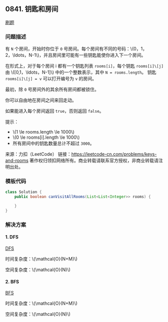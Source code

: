 <script src="https://cdn.bootcss.com/mathjax/2.7.7/MathJax.js?config=TeX-AMS-MML_HTMLorMML"></script>

## 0841. 钥匙和房间

[刷题](qu0841/solu/Solution.java)

### 问题描述

有 `N` 个房间，开始时你位于 `0` 号房间。每个房间有不同的号码：\\(0，1，2，\ldots，N-1\\)，并且房间里可能有一些钥匙能使你进入下一个房间。

在形式上，对于每个房间 i 都有一个钥匙列表 `rooms[i]`，每个钥匙 `rooms[i]\[j]` 由 \\([0,1，\ldots，N-1]\\) 中的一个整数表示，其中 `N = rooms.length`。 钥匙 `rooms[i]\[j] = v` 可以打开编号为 `v` 的房间。

最初，除 `0` 号房间外的其余所有房间都被锁住。

你可以自由地在房间之间来回走动。

如果能进入每个房间返回 `true`，否则返回 `false`。

提示：

* \\(1 \le rooms.length \le 1000\\)
* \\(0 \le rooms[i].length \le 1000\\)
* 所有房间中的钥匙数量总计不超过 `3000`。

来源：力扣（LeetCode）
链接：https://leetcode-cn.com/problems/keys-and-rooms
著作权归领扣网络所有。商业转载请联系官方授权，非商业转载请注明出处。

### 模板代码

``` java
class Solution {
    public boolean canVisitAllRooms(List<List<Integer>> rooms) {

    }
}
```

### 解决方案

#### 1. DFS

[DFS](qu0841/solu1/Solution.java)

时间复杂度：\\(\mathcal{O}(N+M)\\)

空间复杂度：\\(\mathcal{O}(N)\\)

#### 2. BFS

[BFS](qu0841/solu1/Solution.java)

时间复杂度：\\(\mathcal{O}(N+M)\\)

空间复杂度：\\(\mathcal{O}(N)\\)

